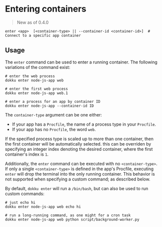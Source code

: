 # Entering containers

> New as of 0.4.0

```
enter <app>  [<container-type> || --container-id <container-id>]  # Connect to a specific app container
```

## Usage

The `enter` command can be used to enter a running container. The following variations of the command exist:

```shell
# enter the web process
dokku enter node-js-app web

# enter the first web process
dokku enter node-js-app web.1

# enter a process for an app by container ID
dokku enter node-js-app --container-id ID
```

The `container-type` argument can be one either:

- If your app has a `Procfile`, the name of a process type in your `Procfile`.
- If your app has no `Procfile`, the word `web`.

If the specified process type is scaled up to more than one container, then the first container will be automatically selected. this can be overriden by specifying an integer index denoting the desired container, where the first container's index is `1`.

Additionally, the `enter` command can be executed with no `<container-type>`. If only a single `<container-type>` is defined in the app's Procfile, executing `enter` will drop the terminal into the only running container. This behavior is not supported when specifying a custom command; as described below.

By default, `dokku enter` will run a `/bin/bash`, but can also be used to run custom commands:

```shell
# just echo hi
dokku enter node-js-app web echo hi

# run a long-running command, as one might for a cron task
dokku enter node-js-app web python script/background-worker.py
```
